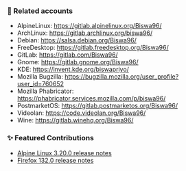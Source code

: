 ### 🔗 Related accounts

* AlpineLinux: https://gitlab.alpinelinux.org/Biswa96/
* ArchLinux: https://gitlab.archlinux.org/biswa96/
* Debian: https://salsa.debian.org/Biswa96/
* FreeDesktop: https://gitlab.freedesktop.org/Biswa96/
* GitLab: https://gitlab.com/Biswa96/
* Gnome: https://gitlab.gnome.org/Biswa96/
* KDE: https://invent.kde.org/biswapriyo/
* Mozilla Bugzilla: https://bugzilla.mozilla.org/user_profile?user_id=760652
* Mozilla Phabricator: https://phabricator.services.mozilla.com/p/biswa96/
* PostmarketOS: https://gitlab.postmarketos.org/Biswa96/
* Videolan: https://code.videolan.org/Biswa96/
* Wine: https://gitlab.winehq.org/Biswa96/

### ✨ Featured Contributions

* [Alpine Linux 3.20.0 release notes](https://alpinelinux.org/posts/Alpine-3.20.0-released.html)
* [Firefox 132.0 release notes](https://www.mozilla.org/en-US/firefox/132.0/releasenotes/)
